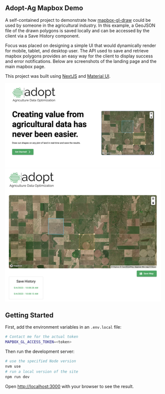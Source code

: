 ## Adopt-Ag Mapbox Demo

A self-contained project to demonstrate how [mapbox-gl-draw](https://github.com/mapbox/mapbox-gl-draw) could be used by someone in the agricultural industry. In this example, a GeoJSON file of the drawn polygons is saved locally and can be accessed by the client via a Save History component.

Focus was placed on designing a simple UI that would dynamically render for mobile, tablet, and desktop user. The API used to save and retrieve mapbox polygons provides an easy way for the client to display success and error notifications. Below are screenshots of the landing page and the main mapbox page.

This project was built using [NextJS](https://nextjs.org/) and [Material UI](https://mui.com/).

<img src="public/landing_page.png" alt="Demo landing page" />
<img src="public/mapbox_page.png" alt="Demo mapbox page" />

## Getting Started

First, add the environment variables in an `.env.local` file:

```bash
# Contact me for the actual token
MAPBOX_GL_ACCESS_TOKEN=<token>
```

Then run the development server:

```bash
# use the specified Node version
nvm use
# run a local version of the site
npm run dev
```

Open [http://localhost:3000](http://localhost:3000) with your browser to see the result.
